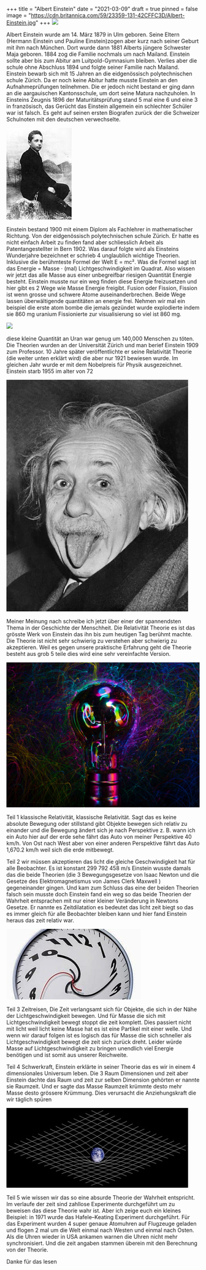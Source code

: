+++
title = "Albert Einstein"
date = "2021-03-09"
draft = true
pinned = false
image = "https://cdn.britannica.com/59/23359-131-42CFFC3D/Albert-Einstein.jpg"
+++
![](https://cdn.britannica.com/59/23359-131-42CFFC3D/Albert-Einstein.jpg)

Albert Einstein wurde am 14. März 1879 in Ulm geboren. Seine Eltern (Hermann Einstein und Pauline Einstein)zogen aber kurz nach seiner Geburt mit ihm nach München. Dort wurde dann 1881 Alberts jüngere Schwester Maja geboren. 1884 zog die Familie nochmals um nach Mailand. Einstein sollte aber bis zum Abitur am Luitpold-Gymnasium bleiben. Verlies aber die schule ohne Abschluss 1894 und folgte seiner Familie nach Mailand. Einstein bewarb sich mit 15 Jahren an die eidgenössisch polytechnischen schule Zürich. Da er noch keine Abitur hatte musste Einstein an den Aufnahmeprüfungen teilnehmen. Die er jedoch nicht bestand er ging dann an die aargauischen Kantonsschule, um dort seine Matura nachzuholen. In Einsteins Zeugnis 1896 der Maturitätsprüfung stand 5 mal eine 6 und eine 3 in französisch, das Gerücht das Einstein allgemein ein schlechter Schüler war ist falsch. Es geht auf seinen ersten Biografen zurück der die Schweizer Schulnoten mit den deutschen verwechselte.



![](170px-albert_einstein_as_a_child.jpg)

Einstein bestand 1900 mit einem Diplom als Fachlehrer in mathematischer Richtung. Von der eidgenössisch polytechnischen schule Zürich. Er hatte es nicht einfach Arbeit zu finden fand aber schliesslich Arbeit als Patentangestellter in Bern 1902. Was darauf folgte wird als Einsteins Wunderjahre bezeichnet er schrieb 4 unglaublich wichtige Theorien. Inklusive die berühmteste Formel der Welt E = mc². Was die Formel sagt ist das Energie = Masse ⋅ (mal) Lichtgeschwindigkeit im Quadrat. Also wissen wir jetzt das alle Masse aus einer unbegreifbar riesigen Quantität Energie besteht. Einstein musste nur ein weg finden diese Energie freizusetzen und hier gibt es 2 Wege wie Masse Energie freigibt. Fusion oder Fission, Fission ist wenn grosse und schwere Atome auseinanderbrechen. Beide Wege lassen überwältigende quantitäten an energie frei. Nehmen wir mal ein beispiel die erste atom bombe die jemals gezündet wurde explodierte indem sie 860 mg uranium Fissionierte zur visualisierung so viel ist 860 mg.



![](https://upload.wikimedia.org/wikipedia/commons/4/4f/BIC_blue_pen_cap.jpg)

diese kleine Quantität an Uran war genug um 140,000 Menschen zu töten. Die Theorien wurden an der Universität Zürich und man berief Einstein 1909 zum Professor. 10 Jahre später veröffentlichte er seine Relativität Theorie (die weiter unten erklärt wird) die aber nur 1921 bewiesen wurde. Im gleichen Jahr wurde er mit dem Nobelpreis für Physik ausgezeichnet. Einstein starb 1955 im alter von 72



![](download-1-.jpg)

Meiner Meinung nach schreibe ich jetzt über einer der spannendsten Thema in der Geschichte der Menschheit. Die Relativität Theorie es ist das grösste Werk von Einstein das ihn bis zum heutigen Tag berühmt machte. Die Theorie ist nicht sehr schwierig zu verstehen aber schwierig zu akzeptieren. Weil es gegen unsere praktische Erfahrung geht die Theorie besteht aus grob 5 teile dies wird eine sehr vereinfachte Version.

![](pexels-meryl-katys-6978617-1-.jpg)

Teil 1 klassische Relativität, klassische Relativität. Sagt das es keine absolute Bewegung oder stillstand gibt Objekte bewegen sich relativ zu einander und die Bewegung ändert sich je nach Perspektive z. B. wann ich ein Auto hier auf der erde sehe fährt das Auto von meiner Perspektive 40 km/h. Von Ost nach West aber von einer anderen Perspektive fährt das Auto 1,670.2 km/h weil sich die erde mitbewegt.

Teil 2 wir müssen akzeptieren das licht die gleiche Geschwindigkeit hat für alle Beobachter. Es ist konstant 299 792 458 m/s Einstein wusste damals das die beide Theorien (die 3 Bewegungsgesetze von Isaac Newton und die Gesetze des Elektromagnetismus von James Clerk Maxwell ) gegeneinander gingen. Und kam zum Schluss das eine der beiden Theorien falsch sein musste doch Einstein fand ein weg so das beide Theorien der Wahrheit entsprachen mit nur einer kleiner Veränderung in Newtons Gesetze. Er nannte es Zeitdilatation es bedeutet das licht zeit biegt so das es immer gleich für alle Beobachter bleiben kann und hier fand Einstein heraus das zeit relativ war.



![](d-1-.jpg)

Teil 3 Zeitreisen, Die Zeit verlangsamt sich für Objekte, die sich in der Nähe der Lichtgeschwindigkeit bewegen. Und für Masse die sich mit Lichtgeschwindigkeit bewegt stoppt die zeit komplett. Dies passiert nicht mit licht weil licht keine Masse hat es ist eine Partikel mit einer welle. Und wenn wir darauf folgen ist es logisch das für Masse die sich schneller als Lichtgeschwindigkeit bewegt die zeit sich zurück dreht. Leider würde Masse auf Lichtgeschwindigkeit zu bringen unendlich viel Energie benötigen und ist somit aus unserer Reichweite.

Teil 4 Schwerkraft, Einstein erklärte in seiner Theorie das es wir in einem 4 dimensionales Universum leben. Die 3 Raum Dimensionen und zeit aber Einstein dachte das Raum und zeit zur selben Dimension gehörten er nannte sie Raumzeit. Und er sagte das Masse Raumzeit krümmte desto mehr Masse desto grössere Krümmung. Dies verursacht die Anziehungskraft die wir täglich spüren



![](download-2-.jpg)

Teil 5 wie wissen wir das so eine absurde Theorie der Wahrheit entspricht. Im verlaufe der zeit sind zahllose Experimente durchgeführt um zu beweisen das diese Theorie wahr ist. Aber ich zeige euch ein kleines Beispiel: in 1971 wurde das Hafele–Keating Experiment durchgeführt. Für das Experiment wurden 4 super genaue Atomuhren auf Flugzeuge geladen und flogen 2 mal um die Welt einmal nach Westen und einmal nach Osten. Als die Uhren wieder in USA ankamen warnen die Uhren nicht mehr synchronisiert. Und die zeit angaben stammen überein mit den Berechnung von der Theorie.

Danke für das lesen